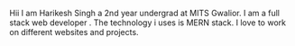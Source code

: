 Hii I am Harikesh Singh a 2nd year undergrad at MITS Gwalior. I am a full stack web developer . The technology i uses is MERN stack. I love to work on different websites and projects.

